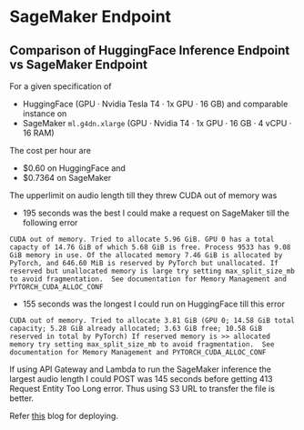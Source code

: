 # SageMaker Endpoint

## Comparison of HuggingFace Inference Endpoint vs SageMaker Endpoint

For a given specification of
- HuggingFace 
(GPU · Nvidia Tesla T4 · 1x GPU · 16 GB) and comparable instance on 
- SageMaker `ml.g4dn.xlarge` (GPU · Nvidia T4 · 1x GPU · 16 GB · 4 vCPU · 16 RAM) 

The cost per hour are 
- $0.60 on HuggingFace and 
- $0.7364 on SageMaker

The upperlimit on audio length till they threw CUDA out of memory was 
- 195 seconds was the best I could make a request on SageMaker till the following error 

```
CUDA out of memory. Tried to allocate 5.96 GiB. GPU 0 has a total capacty of 14.76 GiB of which 5.68 GiB is free. Process 9533 has 9.08 GiB memory in use. Of the allocated memory 7.46 GiB is allocated by PyTorch, and 646.60 MiB is reserved by PyTorch but unallocated. If reserved but unallocated memory is large try setting max_split_size_mb to avoid fragmentation.  See documentation for Memory Management and PYTORCH_CUDA_ALLOC_CONF
```

- 155 seconds was the longest I could run on HuggingFace till this error 
```
CUDA out of memory. Tried to allocate 3.81 GiB (GPU 0; 14.58 GiB total capacity; 5.28 GiB already allocated; 3.63 GiB free; 10.58 GiB reserved in total by PyTorch) If reserved memory is >> allocated memory try setting max_split_size_mb to avoid fragmentation.  See documentation for Memory Management and PYTORCH_CUDA_ALLOC_CONF
```

If using API Gateway and Lambda to run the SageMaker inference the largest audio length I could POST was 145 seconds before getting 413 Request Entity Too Long error. Thus using S3 URL to transfer the file is better.

Refer [this](https://www.philschmid.de/automatic-speech-recognition-sagemaker) blog for deploying.
